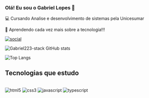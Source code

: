 ### Olá! Eu sou o Gabriel Lopes 👋

 💻 Cursando Analise e desenvolvimento de sistemas pela Unicesumar

 🚀 Aprendendo cada vez mais sobre a tecnologia!!! 
 

[![social](https://img.shields.io/badge/LinkedIn-0077B5?style=for-the-badge&logo=linkedin&logoColor=white)](https://www.linkedin.com/in/gabriellopessouza/)


![Gabriel223-stack GitHub stats](https://github-readme-stats.vercel.app/api?username=gabriel223-stack&show_icons=true&theme=dracula)

![Top Langs](https://github-readme-stats.vercel.app/api/top-langs/?username=gabriel223-stack&demo_progress=true)

## Tecnologias que estudo

<div display= "inline_block"><br/>
    <img align="center" alt="html5" src="https://img.shields.io/badge/HTML5-E34F26?style=for-the-badge&logo=html5&logoColor=white" />
    <img align="center" alt="css3" src="https://img.shields.io/badge/CSS3-1572B6?style=for-the-badge&logo=css3&logoColor=white" />
    <img align="center" alt="javascript" src="https://img.shields.io/badge/JavaScript-F7DF1E?style=for-the-badge&logo=javascript&logoColor=black" />
    <img align="center" alt="typescript" src="https://img.shields.io/badge/TypeScript-007ACC?style=for-the-badge&logo=typescript&logoColor=white" />
</div>
